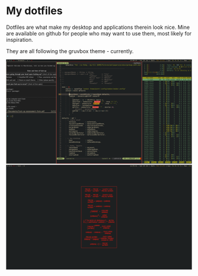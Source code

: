 # My dotfiles

Dotfiles are what make my desktop and applications therein look nice. Mine are
available on github for people who may want to use them, most likely for
inspiration.

They are all following the gruvbox theme - currently.

![My desktop busy](xmonad_busy.png)
![My desktop clean](xmonad_clean.png)

